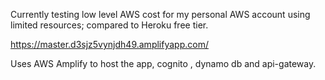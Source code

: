 Currently testing low level AWS cost for my personal AWS account using limited resources; compared to Heroku free tier.

https://master.d3sjz5vynjdh49.amplifyapp.com/

Uses AWS Amplify to host the app, cognito , dynamo db and api-gateway.